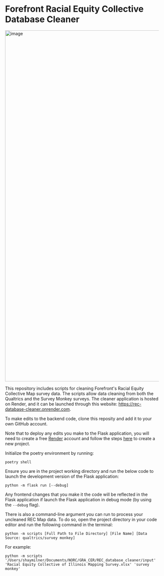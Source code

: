 # Forefront Racial Equity Collective Database Cleaner
<img width="1149" alt="image" src="https://github.com/chanteriam/REC_database_cleaner/assets/68039600/9c750e5f-2af4-4674-952c-5d35fc1a0275">

This repository includes scripts for cleaning Forefront's Racial Equity Collective Map survey data.
The scripts allow data cleaning from both the Qualtrics and the Survey Monkey surveys. The cleaner
application is hosted on Render, and it can be launched through this website: https://rec-database-cleaner.onrender.com.

To make edits to the backend code, clone this reposity and add it to your own GitHub account. 

Note that to deploy any edits you make to the Flask application, you will need to create a free [Render](https://render.com/) account and follow the steps [here](https://render.com/docs/projects#:~:text=Creating%20a%20project,to%20name%20your%20first%20environment) to create a new project.

Initialize the poetry environment by running:
```
poetry shell
```

Ensure you are in the project working directory and run the below code to launch the development version of the Flask application:
```
python -m flask run [--debug]
```

Any frontend changes that you make it the code will be reflected in the Flask application if launch the Flask application in debug mode (by using the `--debug` flag).

There is also a command-line argument you can run to process your uncleaned REC Map data. To do so, open the project directory in your code editor and run the following command in the terminal:

```
python -m scripts [Full Path to File Directory] [File Name] [Data Source: qualtrics/survey monkey]
```

For example:

```
python -m scripts '/Users/shaymilner/Documents/NORC/GRA_CER/REC_database_cleaner/input' 'Racial Equity Collective of Illinois Mapping Survey.xlsx' 'survey monkey'
```
